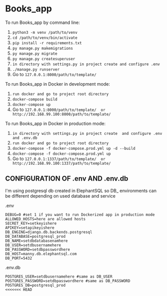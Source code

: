 # Books_app
To run Books_app by command line:
1. `python3 -m venv /path/to/venv`
2. `cd /path/to/venv/bin/activate`
3. `pip install -r requirements.txt`
4. `py manage.py makemigrations`
5. `py manage.py migrate`
6. `py manage.py createsuperuser`
7. `in directory with settings.py in project create and configure .env`
8. `./manage.py runserver` 
9. Go to `127.0.0.1:8000/path/to/template/`

To run Books_app in Docker in development mode:
1. `run docker and go to project root directory`
2. `docker-compose build`
3. `docker-compose up`
4. Go to `127.0.0.1:8000/path/to/template/ 
or http://192.168.99.100:8000/path/to/template/ `

To run Books_app in Docker in production mode:
1. `in directory with settings.py in project create 
and configure .env and .env.db`
2. `run docker and go to project root directory`
3. `docker-compose -f docker-compose.prod.yml up -d --build`
4. `docker-compose -f docker-compose.prod.yml up`
5. Go to `127.0.0.1:1337/path/to/template/ 
or http://192.168.99.100:1337/path/to/template/ `

## CONFIGURATION OF .env AND .env.db

I'm using postgresql db created in ElephantSQL so DB_ environments can be different depending 
on used database and service

.env
```
DEBUG=0 #set 1 if you want to run Dockerized app in production mode
ALLOWED_HOSTS=here are allowed hosts
SECRET_KEY=setkeyishere
APIKEY=setapikeyishere
DB_ENGINE=django.db.backends.postgresql
DB_DATABASE=postgresql_prod
DB_NAME=setdbdatabasenamhere
DB_USER=setdbusernamehere
DB_PASSWORD=setdbpasswordhere
DB_HOST=manny.db.elephantsql.com
DB_PORT=5432
```
.env.db
```
POSTGRES_USER=setdbusernamehere #same as DB_USER
POSTGRES_PASSWORD=setdbpasswordhere #same as DB_PASSWORD
POSTGRES_DB=postgresql_prod
<<<<<<< HEAD


